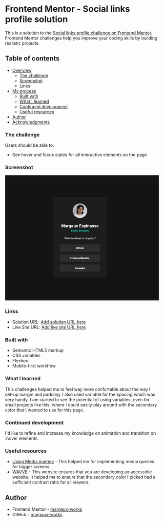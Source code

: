 # Frontend Mentor - Social links profile solution

This is a solution to the [Social links profile challenge on Frontend Mentor](https://www.frontendmentor.io/challenges/social-links-profile-UG32l9m6dQ). Frontend Mentor challenges help you improve your coding skills by building realistic projects.

## Table of contents

- [Overview](#overview)
  - [The challenge](#the-challenge)
  - [Screenshot](#screenshot)
  - [Links](#links)
- [My process](#my-process)
  - [Built with](#built-with)
  - [What I learned](#what-i-learned)
  - [Continued development](#continued-development)
  - [Useful resources](#useful-resources)
- [Author](#author)
- [Acknowledgments](#acknowledgments)

### The challenge

Users should be able to:

- See hover and focus states for all interactive elements on the page

### Screenshot

![](/img/preview.png)

### Links

- Solution URL: [Add solution URL here](https://www.frontendmentor.io/solutions/social-links-profile-WdiaELF2i3)
- Live Site URL: [Add live site URL here](https://margaux-works.github.io/frontend_mentor_social-links-profile/)

### Built with

- Semantic HTML5 markup
- CSS variables
- Flexbox
- Mobile-first workflow

### What I learned

This challenges helped me to feel way more confortable about the way I set-up margin and padding. I also used variable for the spacing which was very handy.
I am started to see the potential of using variables, even for small projects like this, where I could easily play around with the secondary color that I wanted to use for this page.

### Continued development

I'd like to refine and increase my knowledge on animation and transition on :hover elements.

### Useful resources

- [Using Media queries](https://developer.mozilla.org/en-US/docs/Web/CSS/CSS_media_queries/Using_media_queries) - This helped me for implementing media queries for bigger screens.
- [WAVVE](https://wave.webaim.org/) - This website ensures that you are developing an accessible website. It helped me to ensure that the secondary color I picked had a sufficient contrast ratio for all viewers.

## Author

- Frontend Mentor - [margaux-works](https://www.frontendmentor.io/profile/margaux-works)
- GitHub - [margaux-works](https://github.com/margaux-works)
